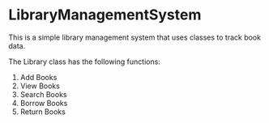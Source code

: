 # LibraryManagementSystem

<p>This is a simple library management system that uses classes to track book data.</p>
The Library class has the following functions:
<ol>
  <li>Add Books</li>
  <li>View Books</li>
  <li>Search Books</li>
  <li>Borrow Books</li>
  <li>Return Books</li>
</ol>
